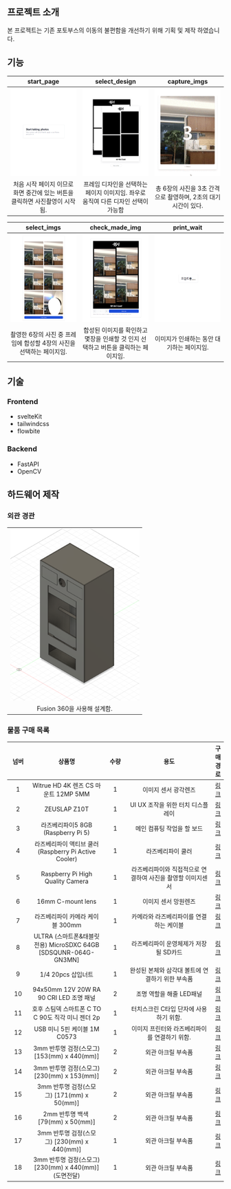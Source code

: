 
<style>
    td{
        text-align: center;
    }
</style>


## 프로젝트 소개
본 프로젝트는 기존 포토부스의 이동의 불편함을 개선하기 위해 기획 및 제작 하였습니다.


## 기능

<table>
  <thead>
    <tr>
      <th style="width: calc(100% / 3);">start_page</th>
      <th style="width: calc(100% / 3);">select_design</th>
      <th style="width: calc(100% / 3);">capture_imgs</th>
    </tr>
  </thead>
  <tbody>
    <tr>
      <td class=""><img src="/readme_img//start_page.png" width="300px"></td>
      <td><img src="/readme_img///select_design.png" width="300px"></td>
      <td><img src="/readme_img//capture_imgs.gif" width="300px"></td>
    </tr>
    <tr>
      <td>처음 시작 페이지 이므로 화면 중간에 있는 버튼을 클릭하면 사진촬영이 시작됨.</td>
      <td>프레임 디자인을 선택하는 페이지 이미지임. 좌우로 움직여 다른 디자인 선택이 가능함</td>
      <td>총 6장의 사진을 3초 간격으로 촬영하며, 2초의 대기 시간이 있다.</td>
    </tr>
  </tbody>
</table>

<table>
  <thead>
    <tr>
      <th style="width: calc(100% / 3);">select_imgs</th>
      <th style="width: calc(100% / 3);">check_made_img</th>
      <th style="width: calc(100% / 3);">print_wait</th>
    </tr>
  </thead>
  <tbody>
    <tr>
      <td><img src="/readme_img//select_imgs.png" width="300px"></td>
      <td><img src="/readme_img///check_made_img.png" width="300px"></td>
      <td><img src="/readme_img//print_wait.png" width="300px"></td>
    </tr>
    <tr>
      <td>촬영한 6장의 사진 중 프레임에 합성할 4장의 사진을 선택하는 페이지임.</td>
      <td>합성된 이미지를 확인하고 몇장을 인쇄할 것 인지 선택하고 버튼을 클릭하는 페이지임.</td>
      <td>이미지가 인쇄하는 동안 대기하는 페이지임.</td>
    </tr>
  </tbody>
</table>


## 기술

### Frontend
- svelteKit
- tailwindcss
- flowbite

### Backend
- FastAPI
- OpenCV

## 하드웨어 제작

### 외관 경관
<table>
  <tbody>
    <tr>
      <td><img src="/readme_img//obj_img.png" width="300px"></td>
    </tr>
    <tr>
      <td>Fusion 360을 사용해 설계함.</td>
    </tr>
  </tbody>
</table>

### 물품 구매 목록
<table>
  <thead>
    <tr>
      <th style="width: 10%;">넘버</th>
      <th style="width: 35%">상품명</th>
      <th style="width: 10%">수량</th>
      <th style="width: 40%">용도</th>
      <th style="5%">구매경로</th>
    </tr>
  </thead>
  <tbody>
    <tr>
      <td>1</td>
      <td>Witrue HD 4K 렌즈 CS 마운트 12MP 5MM</td>
      <td>1</td>
      <td>이미지 센서 광각렌즈</td>
      <td><a href="https://ko.aliexpress.com/item/1005004817099124.html?spm=a2g0o.order_list.order_list_main.5.44ec140fqnkfDq&gatewayAdapt=glo2kor" >링크</a></td>
    </tr>
    <tr>
      <td>2</td>
      <td>ZEUSLAP Z10T</td>
      <td>1</td>
      <td>UI UX 조작을 위한 터치 디스플레이</td>
      <td><a href="https://ko.aliexpress.com/item/1005005927975071.html?spm=a2g0o.order_list.order_list_main.10.44ec140fqnkfDq&gatewayAdapt=glo2kor" >링크</a></td>
    </tr>
    <tr>
      <td>3</td>
      <td>라즈베리파이5 8GB (Raspberry Pi 5)</td>
      <td>1</td>
      <td>메인 컴퓨팅 작업을 할 보드</td>
      <td><a href="https://www.eleparts.co.kr/goods/view?no=13323153#goodContent_7" >링크</a></td>
    </tr>
    <tr>
      <td>4</td>
      <td>라즈베리파이 액티브 쿨러 (Raspberry Pi Active Cooler)</td>
      <td>1</td>
      <td>라즈베리파이 쿨러</td>
      <td><a href="https://www.eleparts.co.kr/goods/view?no=13535082" >링크</a></td>
    </tr>
    <tr>
      <td>5</td>
      <td>Raspberry Pi High Quality Camera</td>
      <td>1</td>
      <td>라즈베리파이와 직접적으로 연결하여 사진을 촬영할 이미지센서</td>
      <td><a href="https://www.eleparts.co.kr/goods/view?no=9471110" >링크</a></td>
    </tr>
    <tr>
      <td>6</td>
      <td>16mm C-mount lens</td>
      <td>1</td>
      <td>이미지 센서 망원렌즈</td>
      <td><a href="https://www.eleparts.co.kr/goods/view?no=9546893#goodContent_1" >링크</a></td>
    </tr>
    <tr>
      <td>7</td>
      <td>라즈베리파이 카메라 케이블 300mm</td>
      <td>1</td>
      <td>카메라와 라즈베리파이를 연결하는 케이블</td>
      <td><a href="https://www.eleparts.co.kr/goods/view?no=13535083#goodContent_2" >링크</a></td>
    </tr>
    <tr>
      <td>8</td>
      <td>ULTRA (스마트폰&태블릿전용) MicroSDXC 64GB [SDSQUNR-064G-GN3MN]</td>
      <td>1</td>
      <td>라즈베리파이 운영체제가 저장될 SD카드</td>
      <td><a href="https://www.eleparts.co.kr/goods/view?no=9736911" >링크</a></td>
    </tr>
    <tr>
      <td>9</td>
      <td>1/4 20pcs 삽입너트</td>
      <td>1</td>
      <td>완성된 본체와 삼각대 볼트에 연결하기 위한 부속품</td>
      <td><a href="https://ko.aliexpress.com/item/1005005220715165.html?spm=a2g0o.order_list.order_list_main.5.1d94140fACVFI2&gatewayAdapt=glo2kor" >링크</a></td>
    </tr>
    <tr>
      <td>10</td>
      <td>94x50mm 12V 20W RA 90 CRI LED 조명 패널</td>
      <td>2</td>
      <td>조명 역할을 해줄 LED패널</td>
      <td><a href="https://ko.aliexpress.com/item/1005002074669678.html?spm=a2g0o.order_detail.order_detail_item.4.6ae05ccdnX7X1e&gatewayAdapt=glo2kor" >링크</a></td>
    </tr>
    <tr>
      <td>11</td>
      <td>호후 스팀덱 스마트폰 C TO C 90도 직각 미니 젠더 2p</td>
      <td>1</td>
      <td>터치스크린 C타입 단자에 사용하기 위함.</td>
      <td><a href="https://smartstore.naver.com/amnet/products/8757468455?NaPm=ct%3Dlz70x64p%7Cci%3Dcheckout%7Ctr%3Dppc%7Ctrx%3Dnull%7Chk%3D7aaee4897a0276444902bfbcce34fe559259bffc" >링크</a></td>
    </tr>
    <tr>
      <td>12</td>
      <td>USB 미니 5핀 케이블 1M C0573</td>
      <td>1</td>
      <td>이미지 프린터와 라즈베리파이를 연결하기 위함.</td>
      <td><a href="https://smartstore.naver.com/amnet/products/8757468455?NaPm=ct%3Dlz70x64p%7Cci%3Dcheckout%7Ctr%3Dppc%7Ctrx%3Dnull%7Chk%3D7aaee4897a0276444902bfbcce34fe559259bffc" >링크</a></td>
    </tr>
    <tr>
      <td>13</td>
      <td>3mm 반투명 검정(스모그) [153(mm) x 440(mm)]</td>
      <td>2</td>
      <td>외관 아크릴 부속품</td>
      <td><a href="https://www.akobigs.com/shop/goods/goods_view.php?inflow=naverCheckout&goodsno=27912&NaPm=ct%3Dlz71bze9%7Cci%3Dcheckout%7Ctr%3Dppc%7Ctrx%3Dnull%7Chk%3D3319a83fb897ac9e5f6eb1270a6aa9d94302d42a" >링크</a></td>
    </tr>
    <tr>
      <td>14</td>
      <td>3mm 반투명 검정(스모그)[230(mm) x 153(mm)]</td>
      <td>2</td>
      <td>외관 아크릴 부속품</td>
      <td><a href="https://www.akobigs.com/shop/goods/goods_view.php?inflow=naverCheckout&goodsno=27912&NaPm=ct%3Dlz71bze9%7Cci%3Dcheckout%7Ctr%3Dppc%7Ctrx%3Dnull%7Chk%3D3319a83fb897ac9e5f6eb1270a6aa9d94302d42a" >링크</a></td>
    </tr>
    <tr>
      <td>15</td>
      <td>3mm 반투명 검정(스모그) [171(mm) x 50(mm)]</td>
      <td>2</td>
      <td>외관 아크릴 부속품</td>
      <td><a href="https://www.akobigs.com/shop/goods/goods_view.php?inflow=naverCheckout&goodsno=27912&NaPm=ct%3Dlz71bze9%7Cci%3Dcheckout%7Ctr%3Dppc%7Ctrx%3Dnull%7Chk%3D3319a83fb897ac9e5f6eb1270a6aa9d94302d42a" >링크</a></td>
    </tr>
    <tr>
      <td>16</td>
      <td>2mm 반투명 백색  [79(mm) x 50(mm)]</td>
      <td>2</td>
      <td>외관 아크릴 부속품</td>
      <td><a href="https://www.akobigs.com/shop/goods/goods_view.php?inflow=naverCheckout&goodsno=27912&NaPm=ct%3Dlz71bze9%7Cci%3Dcheckout%7Ctr%3Dppc%7Ctrx%3Dnull%7Chk%3D3319a83fb897ac9e5f6eb1270a6aa9d94302d42a" >링크</a></td>
    </tr>
    <tr>
      <td>17</td>
      <td>3mm 반투명 검정(스모그) [230(mm) x 440(mm)]</td>
      <td>1</td>
      <td>외관 아크릴 부속품</td>
      <td><a href="https://www.akobigs.com/shop/goods/goods_view.php?inflow=naverCheckout&goodsno=27912&NaPm=ct%3Dlz71bze9%7Cci%3Dcheckout%7Ctr%3Dppc%7Ctrx%3Dnull%7Chk%3D3319a83fb897ac9e5f6eb1270a6aa9d94302d42a" >링크</a></td>
    </tr>
    <tr>
      <td>18</td>
      <td>3mm 반투명 검정(스모그) [230(mm) x 440(mm)](도면전달)</td>
      <td>1</td>
      <td>외관 아크릴 부속품</td>
      <td><a href="https://www.akobigs.com/shop/goods/goods_view.php?inflow=naverCheckout&goodsno=25555&NaPm=ct%3Dlz71bj6f%7Cci%3Dcheckout%7Ctr%3Dppc%7Ctrx%3Dnull%7Chk%3D2745a5cd976a8510fc84692e902cd65f79c7b6e8" >링크</a></td>
    </tr>
</table>